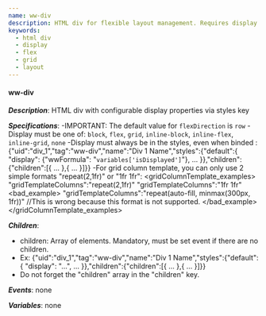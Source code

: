 ```yaml
---
name: ww-div
description: HTML div for flexible layout management. Requires display property in styles.
keywords:
  - html div
  - display
  - flex
  - grid
  - layout
---
```


#### ww-div

***Description***: HTML div with configurable display properties via styles key

***Specifications***:
-IMPORTANT: The default value for `flexDirection` is `row`
-Display must be one of: `block`, `flex`, `grid`, `inline-block`, `inline-flex`, `inline-grid`, `none`
-Display must always be in the styles, even when binded : {"uid":"div_1","tag":"ww-div","name":"Div 1 Name","styles":{"default":{ "display": {"wwFormula": "```variables['isDisplayed']```"}, ... }},"children":{"children":[{ ... },{ ... }]}}
-For grid column template, you can only use 2 simple formats "repeat(2,1fr)" or "1fr 1fr":
<gridColumnTemplate_examples>
    <example>
        "gridTemplateColumns":"repeat(2,1fr)"
    </example>
    <example>
        "gridTemplateColumns":"1fr 1fr"
    </example>
    <bad_example>
        "gridTemplateColumns":"repeat(auto-fill, minmax(300px, 1fr))"
        //This is wrong because this format is not supported.
    </bad_example>
</gridColumnTemplate_examples>

***Children***:
  - children: Array of elements. Mandatory, must be set event if there are no children.
  - Ex: {"uid":"div_1","tag":"ww-div","name":"Div 1 Name","styles":{"default":{ "display": "...", ... }},"children":{"children":[{ ... },{ ... }]}}
  - Do not forget the "children" array in the "children" key.

***Events***: none

***Variables***: none
